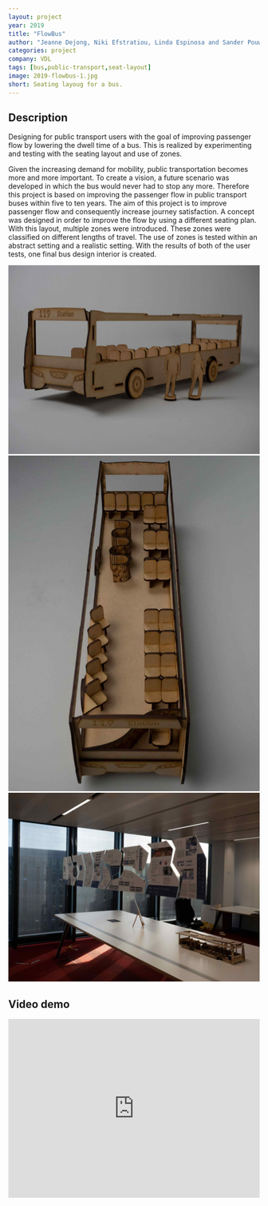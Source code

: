 ```yaml
---
layout: project
year: 2019
title: "FlowBus"
author: "Jeanne Dejong, Niki Efstratiou, Linda Espinosa and Sander Pouw"
categories: project
company: VDL
tags: [bus,public-transport,seat-layout]
image: 2019-flowbus-1.jpg
short: Seating layoug for a bus.
---
```


## Description
Designing for public transport users with the goal of improving passenger flow by lowering the dwell time of a bus. This is realized by experimenting and testing with the seating layout and use of zones.

Given the increasing demand for mobility, public transportation becomes more and more important. To create a vision, a future scenario was developed in which the bus would never had to stop any more. Therefore this project is based on improving the passenger flow in public transport buses within five to ten years. The aim of this project is to improve passenger flow and consequently increase journey satisfaction. A concept was designed in order to improve the flow by using a different seating plan. With this layout, multiple zones were introduced. These zones were classified on different lengths of travel. The use of zones is tested within an abstract setting and a realistic setting. With the results of both of the user tests, one final bus design interior is created.

<div class="project-image">
  <img src="/assets/img/2019-flowbus-2.jpg">
</div>
<div class="project-image">
  <img src="/assets/img/2019-flowbus-3.jpg">
</div>
<div class="project-image">
  <img src="/assets/img/2019-flowbus-4.jpg">
</div>

## Video demo
<iframe style="display:inline-block; border:0px solid #FFF; width: 100%; height: 358px" src="https://www.youtube.com/embed/Ia3RDxhp-G4?playlist=Ia3RDxhp-G4&loop=1&autoplay=1&mute=1" frameborder="0" allowfullscreen></iframe>
